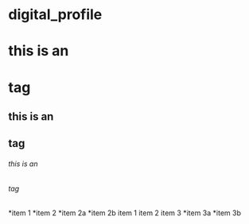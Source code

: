 # digital_profile

# this is an <h1> tag
## this is an <h2> tag
###### this is an <h6> tag
*item 1
*item 2
 *item 2a
 *item 2b
item 1
item 2
item 3
  *item 3a
  *item 3b
  
